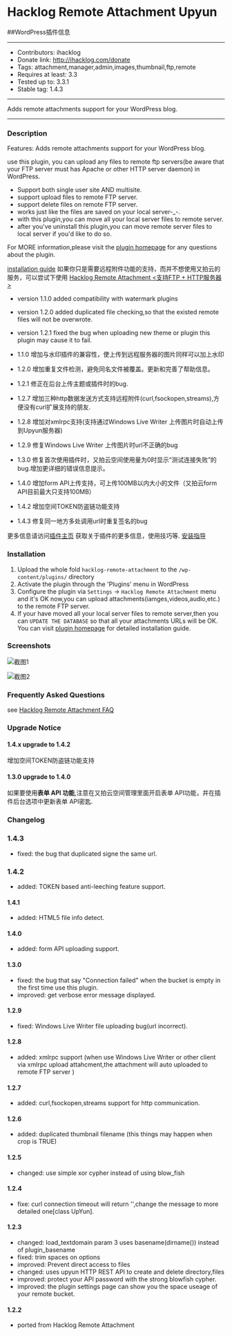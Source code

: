 # Hacklog Remote Attachment Upyun

##WordPress插件信息

------------------------------------------------------------

* Contributors: ihacklog
* Donate link: http://ihacklog.com/donate
* Tags: attachment,manager,admin,images,thumbnail,ftp,remote
* Requires at least: 3.3
* Tested up to: 3.3.1
* Stable tag: 1.4.3

------------------------------------------------------------

Adds remote attachments support for your WordPress blog.

------------------------------------------------------------

### Description
Features: Adds remote attachments support for your WordPress blog.

use this plugin, you can upload any files to remote ftp servers(be aware that your FTP server must has Apache or other HTTP server daemon) in WordPress.

* Support both single user site AND multisite.
* support upload files to remote FTP server.
* support delete files on remote FTP server.
* works just like the files are saved on your local server-_-.
* with this plugin,you can move all your local server files to remote server.
* after you've uninstall this plugin,you can move remote server files to local server if you'd like to do so.

For MORE information,please visit the [plugin homepage](http://ihacklog.com/?p=5204 "plugin homepage") for any questions about the plugin.

[installation guide](http://ihacklog.com/?p=4993 "installation guide")
如果你只是需要远程附件功能的支持，而并不想使用又拍云的服务，可以尝试下使用
[Hacklog Remote Attachment <支持FTP + HTTP服务器>](http://ihacklog.com/?p=5001 "plugin homepage")

* version 1.1.0 added compatibility with watermark plugins
* version 1.2.0 added duplicated file checking,so that the existed remote files will not be overwrote.
* version 1.2.1 fixed the bug when uploading new theme or plugin this plugin may cause it to fail.

* 1.1.0 增加与水印插件的兼容性，使上传到远程服务器的图片同样可以加上水印
* 1.2.0 增加重复文件检测，避免同名文件被覆盖。更新和完善了帮助信息。
* 1.2.1 修正在后台上传主题或插件时的bug.
* 1.2.7 增加三种http数据发送方式支持远程附件(curl,fsockopen,streams),方便没有curl扩展支持的朋友.
* 1.2.8 增加对xmlrpc支持(支持通过Windows Live Writer 上传图片时自动上传到Upyun服务器)
* 1.2.9 修复Windows Live Writer 上传图片时url不正确的bug
* 1.3.0 修复首次使用插件时，又拍云空间使用量为0时显示“测试连接失败”的bug.增加更详细的错误信息提示。
* 1.4.0 增加form API上传支持，可上传100MB以内大小的文件（又拍云form API目前最大只支持100MB）
* 1.4.2 增加空间TOKEN防盗链功能支持
* 1.4.3 修复同一地方多处调用url时重复签名的bug

更多信息请访问[插件主页](http://ihacklog.com/?p=5001 "plugin homepage") 获取关于插件的更多信息，使用技巧等.
[安装指导](http://ihacklog.com/?p=4993 "安装指导")

### Installation

1. Upload the whole fold `hacklog-remote-attachment` to the `/wp-content/plugins/` directory
2. Activate the plugin through the 'Plugins' menu in WordPress
3. Configure the plugin via `Settings` -> `Hacklog Remote Attachment` menu and it's OK now,you can upload attachments(iamges,videos,audio,etc.) to the remote FTP server.
4. If your have moved all your local server files to remote server,then you can `UPDATE THE DATABASE` so that all your attachments URLs will be OK.
You can visit [plugin homepage](http://ihacklog.com/?p=5001 "plugin homepage") for detailed installation guide.

### Screenshots


![截图1](hacklog-remote-attachment-upyun/raw/master/screenshot-1.png "截图1")



![截图2](hacklog-remote-attachment-upyun/raw/master/screenshot-2.png "截图2")






### Frequently Asked Questions
see
[Hacklog Remote Attachment FAQ](http://ihacklog.com/?p=5001 "Hacklog Remote Attachment FAQ")


### Upgrade Notice
#### 1.4.x upgrade to 1.4.2
增加空间TOKEN防盗链功能支持

#### 1.3.0 upgrade to 1.4.0
如果要使用**表单 API 功能**,注意在又拍云空间管理里面开启表单 API功能，并在插件后台选项中更新表单 API密匙.


### Changelog

### 1.4.3
* fixed: the bug that duplicated signe the same url.

### 1.4.2
* added: TOKEN based anti-leeching feature support.

#### 1.4.1
* added: HTML5 file info detect.

#### 1.4.0
* added: form API uploading support.

#### 1.3.0
* fixed: the bug that say "Connection failed" when the bucket is empty in the first time use this plugin.
* improved: get verbose error message displayed.

#### 1.2.9
* fixed: Windows Live Writer file uploading bug(url incorrect).

#### 1.2.8
* added: xmlrpc support (when use Windows Live Writer or other client via xmlrpc upload attahcment,the attachment will auto uploaded to remote FTP server )

#### 1.2.7
* added: curl,fsockopen,streams support for http communication.

#### 1.2.6
* added: duplicated thumbnail filename (this things may happen when crop is TRUE)

#### 1.2.5
* changed: use simple xor cypher instead of using blow_fish

#### 1.2.4
* fixe: curl connection timeout will return '',change the message to more detailed one[class UpYun].

#### 1.2.3
* changed: load_textdomain param 3 uses basename(dirname()) instead of plugin_basename
* fixed: trim spaces on options
* improved: Prevent direct access to files
* changed: uses upyun HTTP REST API to create and delete directory,files
* improved: protect your API password with the strong blowfish cypher.
* improved: the plugin settings page can show you the space useage of your remote bucket.

#### 1.2.2
* ported from Hacklog Remote Attachment
